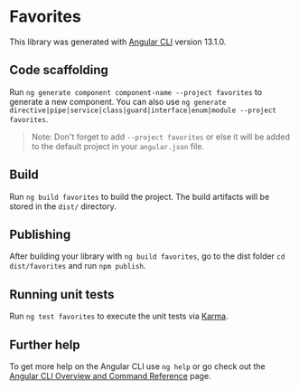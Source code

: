 # Favorites

This library was generated with [Angular CLI](https://github.com/angular/angular-cli) version 13.1.0.

## Code scaffolding

Run `ng generate component component-name --project favorites` to generate a new component. You can also use `ng generate directive|pipe|service|class|guard|interface|enum|module --project favorites`.
> Note: Don't forget to add `--project favorites` or else it will be added to the default project in your `angular.json` file. 

## Build

Run `ng build favorites` to build the project. The build artifacts will be stored in the `dist/` directory.

## Publishing

After building your library with `ng build favorites`, go to the dist folder `cd dist/favorites` and run `npm publish`.

## Running unit tests

Run `ng test favorites` to execute the unit tests via [Karma](https://karma-runner.github.io).

## Further help

To get more help on the Angular CLI use `ng help` or go check out the [Angular CLI Overview and Command Reference](https://angular.io/cli) page.
